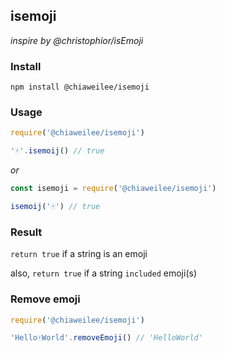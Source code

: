 ## isemoji

*inspire by @christophior/isEmoji*

### Install

```
npm install @chiaweilee/isemoji
```

### Usage

```JavaScript
require('@chiaweilee/isemoji')

'🀄️'.isemoij() // true
```

*or*

```JavaScript
const isemoji = require('@chiaweilee/isemoji')

isemoij('🀄️') // true
```

### Result

`return true` if a string is an emoji

also, `return true` if a string `included` emoji(s)

### Remove emoji

```JavaScript
require('@chiaweilee/isemoji')

'Hello🀄World'.removeEmoji() // 'HelloWorld'
```
